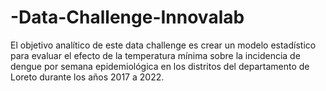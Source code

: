 # -Data-Challenge-Innovalab
El objetivo analítico de este data challenge es crear un modelo estadístico para evaluar el  efecto de la temperatura mínima sobre la incidencia de dengue por semana epidemiológica  en los distritos del departamento de Loreto durante los años 2017 a 2022.
